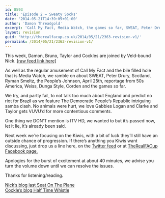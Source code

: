 ```yaml
---
id: 8593
title: 'Episode 2 – Sweaty Socks'
date: '2014-05-21T14:39:05+01:00'
author: 'Damon Threadgold'
excerpt: 'Call My Fact, Media Watch, the games so far, SWEAT, Peter Drury, Scotland, Ryman Smeltz, the People''s Johnson, April 25th, reportage from 50s America, Weiss, Dunga Style and the poor lad Corden, who I am now starting to feel a bit sorry for.'
layout: revision
guid: 'http://therealfacup.co.uk/2014/05/21/2363-revision-v1/'
permalink: /2014/05/21/2363-revision-v1/
---
```


This week, Damon, Bruno, Taylor and Cockles are joined by Veld-bound Nick. [\[raw feed link here\]](http://therealfacup.jellycast.com/podcast/feed/2)

As well as the regular amusement of Call My Fact and the bile filled hole that is Media Watch, we ramble on about SWEAT, Peter Drury, Scotland, Ryman Smeltz, the People’s Johnson, April 25th, reportage from 50s America, Weiss, Dunga Style, Corden and the games so far.

We try, and partly fail, to not talk too much about England and predict no riot for Brazil as we feature The Democratic People’s Republic intriguing samba clash. No animals were hurt, we love Gabbies Logan and Clarke and Taylor gets VUVU’d for more contentious comments.

One thing we DON’T mention is ITV HD, we wanted to but it’s passed now, let it lie, it’s already been said.

Next week we’re focusing on the Kiwis, with a bit of luck they’ll still have an outside chance of progression. If there’s anything you Kiwis want discussing, just drop us a line here, on the [Twitter feed](http://twitter.com/therealfacup) or at [TheRealFACup Facebook page.](http://www.facebook.com/home.php#!/group.php?gid=87729371386)

Apologies for the burst of excitement at about 40 minutes, we advise you turn the volume down until we can resolve the issues.

Thanks for listening/reading.

[Nick’s blog last Seat On The Plane](http://lastseatontheplane.wordpress.com/)  
[Cockle’s blog Half Time Whistle](http://halftimewhistle.wordpress.com/)